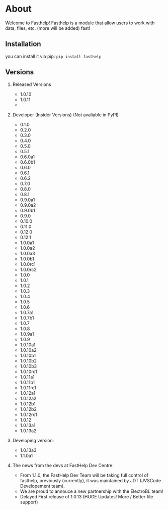 # About
Welcome to Fasthelp!
Fasthelp is a module that allow users to work with data, files, etc. (more will be added) fast!

## Installation
you can install it via pip:
`pip install fasthelp`

## Versions
1. Released Versions
   - 1.0.10
   - 1.0.11
   - 
2. Developer (Insider Versions) (Not avaliable in PyPI)
   - 0.1.0
   - 0.2.0
   - 0.3.0
   - 0.4.0
   - 0.5.0
   - 0.5.1
   - 0.6.0a1
   - 0.6.0b1
   - 0.6.0
   - 0.6.1
   - 0.6.2
   - 0.7.0
   - 0.8.0
   - 0.8.1
   - 0.9.0a1
   - 0.9.0a2
   - 0.9.0b1
   - 0.9.0
   - 0.10.0
   - 0.11.0
   - 0.12.0
   - 0.12.1
   - 1.0.0a1
   - 1.0.0a2
   - 1.0.0a3
   - 1.0.0b1
   - 1.0.0rc1
   - 1.0.0rc2
   - 1.0.0
   - 1.0.1
   - 1.0.2
   - 1.0.3
   - 1.0.4
   - 1.0.5
   - 1.0.6
   - 1.0.7a1
   - 1.0.7b1
   - 1.0.7
   - 1.0.8
   - 1.0.9a1
   - 1.0.9
   - 1.0.10a1
   - 1.0.10a2
   - 1.0.10b1
   - 1.0.10b2
   - 1.0.10b3
   - 1.0.10rc1
   - 1.0.11a1
   - 1.0.11b1
   - 1.0.11rc1
   - 1.0.12a1
   - 1.0.12a2
   - 1.0.12b1
   - 1.0.12b2
   - 1.0.12rc1
   - 1.0.12
   - 1.0.13a1
   - 1.0.13a2
  
3. Developing version:
   - 1.0.13a3
   - 1.1.0a1
  
4. The news from the devs at FastHelp Dev Centre:
   - From 1.1.0, the FastHelp Dev Team will be taking full control of fasthelp, previously (currently), it was maintained by JDT (JVSCode Developement team).
   - We are proud to annouce a new partnership with the ElectroBL team!
   - Delayed First release of 1.0.13 (HUGE Updates! More / Better file support)
